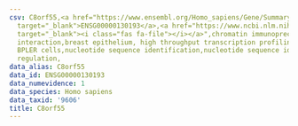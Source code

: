 ```yaml
---
csv: C8orf55,<a href="https://www.ensembl.org/Homo_sapiens/Gene/Summary?db=core;g=ENSG00000130193"
  target="_blank">ENSG00000130193</a>,<a href="https://www.ncbi.nlm.nih.gov/pubmed/22863008"
  target="_blank"><i class="fas fa-file"></i></a>",chromatin immunoprecipitation assay,direct
  interaction,breast epithelium, high throughput transcription profiling by microarray,
  BPLER cells,nucleotide sequence identification,nucleotide sequence identification,transcriptional
  regulation,
data_alias: C8orf55
data_id: ENSG00000130193
data_numevidence: 1
data_species: Homo sapiens
data_taxid: '9606'
title: C8orf55
---
```

